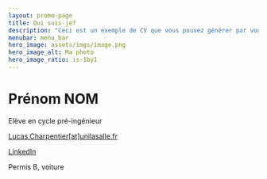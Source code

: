 ```yaml
---
layout: promo-page
title: Qui suis-je?
description: "Ceci est un exemple de CV que vous pouvez générer par vous-même"
menubar: menu_bar
hero_image: assets/imgs/image.png
hero_image_alt: Ma photo
hero_image_ratio: is-1by1
---
```


# Prénom NOM
Elève en cycle pré-ingénieur



[Lucas.Charpentier[at]unilasalle.fr](mailto:Lucas.Charpentier@unilasalle.fr)

[LinkedIn]([https://www.linkedin.com/in/Lucas.Charpentier](https://www.linkedin.com/in/lucas-charpentier-90a795352/))

Permis B, voiture

